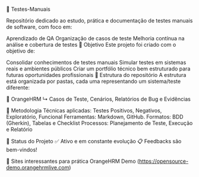 🧪 Testes-Manuais

Repositório dedicado ao estudo, prática e documentação de testes manuais de software, com foco em:

Aprendizado de QA
Organização de casos de teste
Melhoria contínua na análise e cobertura de testes
🎯 Objetivo
Este projeto foi criado com o objetivo de:

Consolidar conhecimentos de testes manuais
Simular testes em sistemas reais e ambientes públicos
Criar um portfólio técnico bem estruturado para futuras oportunidades profissionais
🧱 Estrutura do repositório
A estrutura está organizada por pastas, cada uma representando um sistema/teste diferente:

📁 OrangeHRM ↳ Casos de Teste, Cenários, Relatórios de Bug e Evidências


🧪 Metodologia
Técnicas aplicadas: Testes Positivos, Negativos, Exploratório, Funcional
Ferramentas: Markdown, GitHub.
Formatos: BDD (Gherkin), Tabelas e Checklist
Processos: Planejamento de Teste, Execução e Relatório

📌 Status do Projeto
✅ Ativo e em constante evolução 
📋 Feedbacks são bem-vindos!

🚀 Sites interessantes para prática
OrangeHRM Demo (https://opensource-demo.orangehrmlive.com)

